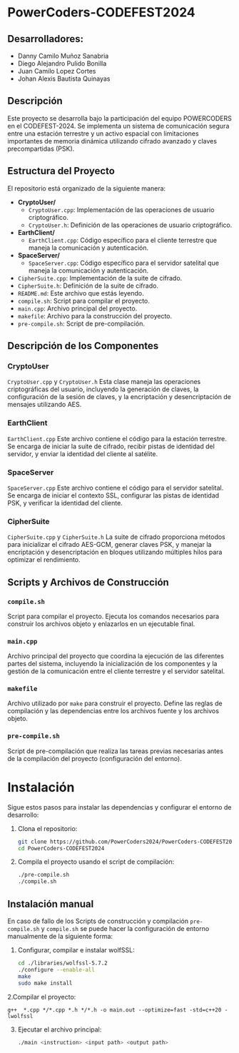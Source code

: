# PowerCoders-CODEFEST2024
## Desarrolladores:
- Danny Camilo Muñoz Sanabria
- Diego Alejandro Pulido Bonilla
- Juan Camilo Lopez Cortes
- Johan Alexis Bautista Quinayas

## Descripción
Este proyecto se desarrolla bajo la participación del equipo POWERCODERS en el CODEFEST-2024. Se implementa un sistema de comunicación segura entre una estación terrestre y un activo espacial con limitaciones importantes de memoria dinámica utilizando cifrado avanzado y claves precompartidas (PSK). 

## Estructura del Proyecto
El repositorio está organizado de la siguiente manera:

- **CryptoUser/**
  - `CryptoUser.cpp`: Implementación de las operaciones de usuario criptográfico.
  - `CryptoUser.h`: Definición de las operaciones de usuario criptográfico.
- **EarthClient/**
  - `EarthClient.cpp`: Código específico para el cliente terrestre que maneja la comunicación y autenticación.
- **SpaceServer/**
  - `SpaceServer.cpp`: Código específico para el servidor satelital que maneja la comunicación y autenticación.
- `CipherSuite.cpp`: Implementación de la suite de cifrado.
- `CipherSuite.h`: Definición de la suite de cifrado.
- `README.md`: Este archivo que estás leyendo.
- `compile.sh`: Script para compilar el proyecto.
- `main.cpp`: Archivo principal del proyecto.
- `makefile`: Archivo para la construcción del proyecto.
- `pre-compile.sh`: Script de pre-compilación.

## Descripción de los Componentes
### CryptoUser
`CryptoUser.cpp` y `CryptoUser.h`
Esta clase maneja las operaciones criptográficas del usuario, incluyendo la generación de claves, la configuración de la sesión de claves, y la encriptación y desencriptación de mensajes utilizando AES.
### EarthClient
`EarthClient.cpp`
Este archivo contiene el código para la estación terrestre. Se encarga de iniciar la suite de cifrado, recibir pistas de identidad del servidor, y enviar la identidad del cliente al satélite.
### SpaceServer
`SpaceServer.cpp`
Este archivo contiene el código para el servidor satelital. Se encarga de iniciar el contexto SSL, configurar las pistas de identidad PSK, y verificar la identidad del cliente.
### CipherSuite
`CipherSuite.cpp` y `CipherSuite.h`
La suite de cifrado proporciona métodos para inicializar el cifrado AES-GCM, generar claves PSK, y manejar la encriptación y desencriptación en bloques utilizando múltiples hilos para optimizar el rendimiento.
## Scripts y Archivos de Construcción
### `compile.sh`
Script para compilar el proyecto. Ejecuta los comandos necesarios para construir los archivos objeto y enlazarlos en un ejecutable final.
### `main.cpp`
Archivo principal del proyecto que coordina la ejecución de las diferentes partes del sistema, incluyendo la inicialización de los componentes y la gestión de la comunicación entre el cliente terrestre y el servidor satelital.
### `makefile`
Archivo utilizado por `make` para construir el proyecto. Define las reglas de compilación y las dependencias entre los archivos fuente y los archivos objeto.
### `pre-compile.sh`
Script de pre-compilación que realiza las tareas previas necesarias antes de la compilación del proyecto (configuración del entorno).

# Instalación
Sigue estos pasos para instalar las dependencias y configurar el entorno de desarrollo:

1. Clona el repositorio:
   ```sh
   git clone https://github.com/PowerCoders2024/PowerCoders-CODEFEST2024.git
   cd PowerCoders-CODEFEST2024
   
2. Compila el proyecto usando el script de compilación:
   ```sh
   ./pre-compile.sh
   ./compile.sh

## Instalación manual 
En caso de fallo de los Scripts de construcción y compilación `pre-compile.sh` y `compile.sh` se puede hacer la configuración de entorno manualmente de la siguiente forma:

1. Configurar, compilar e instalar wolfSSL:
    ```sh
    cd ./libraries/wolfssl-5.7.2
    ./configure --enable-all
    make
    sudo make install
2.Compilar el proyecto:
    
    g++  *.cpp */*.cpp *.h */*.h -o main.out --optimize=fast -std=c++20 -lwolfssl

3. Ejecutar el archivo principal:

    ```sh
    ./main <instruction> <input path> <output path>


    

